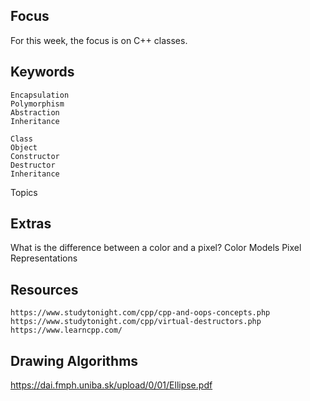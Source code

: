 Focus
-----
For this week, the focus is on C++ classes.

Keywords
--------
    Encapsulation
    Polymorphism
    Abstraction
    Inheritance

    Class
    Object
    Constructor
    Destructor
    Inheritance

Topics

Extras
------
What is the difference between a color and a pixel?
Color Models
Pixel Representations

Resources
---------
    https://www.studytonight.com/cpp/cpp-and-oops-concepts.php
    https://www.studytonight.com/cpp/virtual-destructors.php
    https://www.learncpp.com/

Drawing Algorithms
------------------
https://dai.fmph.uniba.sk/upload/0/01/Ellipse.pdf
